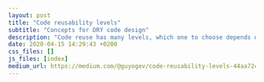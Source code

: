```yaml
---
layout: post
title: "Code reusability levels"
subtitle: "Concepts for DRY code design"
description: "Code reuse has many levels, which one to choose depends on your project & team requirements."
date: 2020-04-15 14:29:43 +0200
css_files: []
js_files: [index]
medium_url: https://medium.com/@guyogev/code-reusability-levels-44aa72c9959d
---
```

